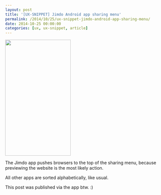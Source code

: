 ```yaml
---
layout: post
title: '[UX-SNIPPET] Jimdo Android app sharing menu'
permalink: /2014/10/25/ux-snippet-jimdo-android-app-sharing-menu/
date: 2014-10-25 00:00:00
categories: [ux, ux-snippet, article]
---
```


<img
  src="https://image.jimcdn.com/app/cms/image/transf/dimension=210x1024:format=jpg/path/se42d1516dcb4082b/image/ifa4711da1311a6b3/version/1414269390/image.jpg"
  width="210"
  height="373" />

The Jimdo app pushes browsers to the top of the sharing menu, because previewing the website is the most likely action.

All other apps are sorted alphabetically, like usual.

This post was published via the app btw. :)
